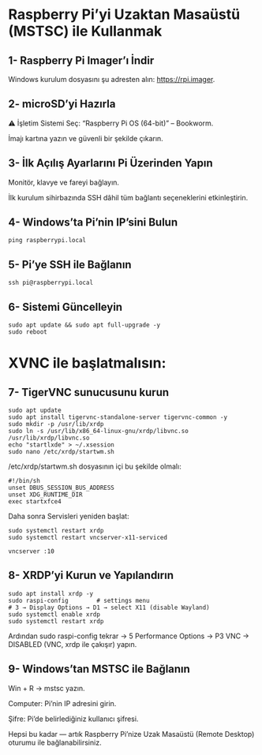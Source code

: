 # Raspberry Pi’yi Uzaktan Masaüstü (MSTSC) ile Kullanmak

## 1- Raspberry Pi Imager’ı İndir

Windows kurulum dosyasını şu adresten alın: https://rpi.imager.

## 2- microSD’yi Hazırla

⚠️ İşletim Sistemi Seç: “Raspberry Pi OS (64-bit)” – Bookworm.

İmajı kartına yazın ve güvenli bir şekilde çıkarın.

## 3- İlk Açılış Ayarlarını Pi Üzerinden Yapın

Monitör, klavye ve fareyi bağlayın.

İlk kurulum sihirbazında SSH dâhil tüm bağlantı seçeneklerini etkinleştirin.

## 4- Windows’ta Pi’nin IP’sini Bulun
```
ping raspberrypi.local
```

## 5- Pi’ye SSH ile Bağlanın
```
ssh pi@raspberrypi.local
```

## 6- Sistemi Güncelleyin
```
sudo apt update && sudo apt full-upgrade -y
sudo reboot
```

# XVNC ile başlatmalısın: 

## 7- TigerVNC sunucusunu kurun
```
sudo apt update
sudo apt install tigervnc-standalone-server tigervnc-common -y
sudo mkdir -p /usr/lib/xrdp
sudo ln -s /usr/lib/x86_64-linux-gnu/xrdp/libvnc.so /usr/lib/xrdp/libvnc.so
echo "startlxde" > ~/.xsession
sudo nano /etc/xrdp/startwm.sh
```

/etc/xrdp/startwm.sh dosyasının içi bu şekilde olmalı: 
```
#!/bin/sh
unset DBUS_SESSION_BUS_ADDRESS
unset XDG_RUNTIME_DIR
exec startxfce4
```

Daha sonra Servisleri yeniden başlat:
```
sudo systemctl restart xrdp
sudo systemctl restart vncserver-x11-serviced
```
```
vncserver :10
```

## 8- XRDP’yi Kurun ve Yapılandırın
```
sudo apt install xrdp -y
sudo raspi-config        # settings menu
# 3 → Display Options → D1 → select X11 (disable Wayland)
sudo systemctl enable xrdp
sudo systemctl restart xrdp
```

Ardından sudo raspi-config tekrar → 5 Performance Options → P3 VNC → DISABLED (VNC, xrdp ile çakışır) yapın.

## 9- Windows’tan MSTSC ile Bağlanın

Win + R → mstsc yazın.

Computer: Pi’nin IP adresini girin.

Şifre: Pi’de belirlediğiniz kullanıcı şifresi.


Hepsi bu kadar — artık Raspberry Pi’nize Uzak Masaüstü (Remote Desktop) oturumu ile bağlanabilirsiniz.



